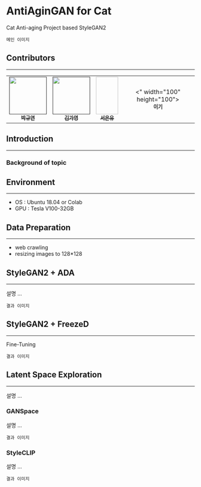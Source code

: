 # AntiAginGAN for Cat
Cat Anti-aging Project based StyleGAN2
```
메인 이미지
```
## Contributors
---
<table>
  <tr>
      <td align="center"><a href=""><img src="" width="100" height="100"><br /><sub><b>박규연</b></sub></td>
      <td align="center"><a href=""><img src="" width="100" height="100"><br /><sub><b>김가영</b></sub></td>
      <td align="center"><a href=""><img src" width="100" height="100"><br /><sub><b>서은유</b></sub></td>
      <td align="center"><a "><" width="100" height="100"><br /><sub><b>이기</b></sub></td>
     </tr>
</table>

## Introduction
---


### Background of topic

## Environment
---
- OS : Ubuntu 18.04 or Colab
- GPU : Tesla V100-32GB

## Data Preparation
---
- web crawling
- resizing images to 128*128

## StyleGAN2 + ADA
---
설명 ...
```
결과 이미지
```

## StyleGAN2 + FreezeD
---
Fine-Tuning
```
결과 이미지
```

## Latent Space Exploration
---
설명 ...

### GANSpace
설명 ...
```
결과 이미지
```

### StyleCLIP
설명 ...
```
결과 이미지
```
